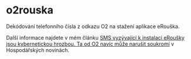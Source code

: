 # o2rouska

Dekódování telefonního čísla z odkazu O2 na stažení aplikace eRouška. 

Další informace najdete v mém článku [SMS vyzývající k instalaci eRoušky jsou kybernetickou hrozbou. Ta od O2 navíc může narušit soukromí](https://tech.ihned.cz/c7-66831160-psms7-2fa8cd3a8d001e3) v Hospodářských novinách.